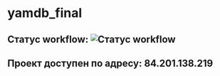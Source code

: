 # yamdb_final
## Статус workflow: ![Статус workflow](https://github.com/alenalezzhova/yamdb_final/actions/workflows/yamdb_workflow.yml/badge.svg)
## Проект доступен по адресу: 84.201.138.219
